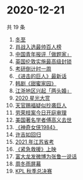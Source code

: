 # 2020-12-21

共 19 条

<!-- BEGIN -->
<!-- 最后更新时间 Mon Dec 21 2020 23:06:01 GMT+0800 (CST) -->

1. [冬至](https://www.zhihu.com/search?q=冬至)
2. [肖战入选最帅百人榜](https://www.zhihu.com/search?q=肖战)
3. [中国青年报评「做题家」](https://www.zhihu.com/search?q=中国青年报)
4. [英国伦敦实施最高级封锁](https://www.zhihu.com/search?q=英国疫情)
5. [考研倒计时一周](https://www.zhihu.com/search?q=考研)
6. [《进击的巨人》最新话](https://www.zhihu.com/search?q=进击的巨人)
7. [韩剧《甜蜜家园》](https://www.zhihu.com/search?q=甜蜜家园)
8. [江浙地区兴起「两头婚」](https://www.zhihu.com/search?q=两头婚)
9. [2020 星光大赏](https://www.zhihu.com/search?q=星光大赏)
10. [天官赐福疑似抄袭巨人](https://www.zhihu.com/search?q=天官赐福)
11. [劳荣枝案今日开庭审理](https://www.zhihu.com/search?q=劳荣枝)
12. [美国著名学者傅高义去世](https://www.zhihu.com/search?q=傅高义)
13. [《神奇女侠1984》](https://www.zhihu.com/search?q=神奇女侠1984)
14. [许吉如回归](https://www.zhihu.com/search?q=许吉如)
15. [2021 年江苏省考](https://www.zhihu.com/search?q=江苏省考)
16. [《紧急救援》上映](https://www.zhihu.com/search?q=紧急救援)
17. [富大龙发微博为张鲁一说话](https://www.zhihu.com/search?q=张鲁一)
18. [周冬雨屏幕](https://www.zhihu.com/search?q=周冬雨排列)
19. [KPL 秋季总决赛](https://www.zhihu.com/search?q=kpl)

<!-- END -->
